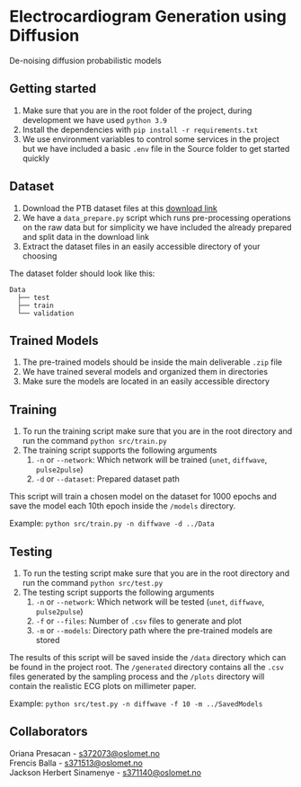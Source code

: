 # Electrocardiogram Generation using Diffusion
De-noising diffusion probabilistic models

## Getting started

1. Make sure that you are in the root folder of the project, during development we have used `python 3.9`
2. Install the dependencies with `pip install -r requirements.txt`
3. We use environment variables to control some services in the project but we have included a basic `.env` file in the Source folder to get started quickly

## Dataset

1. Download the PTB dataset files at this [download link](https://drive.google.com/file/d/1M_GrHURlpaGZoc5PLuxwAzCYAW7_RHVf/view?usp=sharing)
2. We have a `data_prepare.py` script which runs pre-processing operations on the raw data but for simplicity we have included the already prepared and split data in the download link
3. Extract the dataset files in an easily accessible directory of your choosing

The dataset folder should look like this:

    Data
      ├── test
      ├── train
      └── validation

## Trained Models

1. The pre-trained models should be inside the main deliverable `.zip` file
2. We have trained several models and organized them in directories
3. Make sure the models are located in an easily accessible directory

## Training

1. To run the training script make sure that you are in the root directory and run the command `python src/train.py`
2. The training script supports the following arguments
   1. `-n` or `--network`: Which network will be trained (`unet`, `diffwave`, `pulse2pulse`)
   2. `-d` or `--dataset`: Prepared dataset path

This script will train a chosen model on the dataset for 1000 epochs and save the model each 10th epoch inside the `/models` directory.

Example: `python src/train.py -n diffwave -d ../Data`

## Testing

1. To run the testing script make sure that you are in the root directory and run the command `python src/test.py`
2. The testing script supports the following arguments
   1. `-n` or `--network`: Which network will be tested (`unet`, `diffwave`, `pulse2pulse`)
   2. `-f` or `--files`: Number of `.csv` files to generate and plot
   3. `-m` or `--models`: Directory path where the pre-trained models are stored

The results of this script will be saved inside the `/data` directory which can be found in the project root. The `/generated` directory contains all the `.csv` files generated by the sampling process and the `/plots` directory will contain the realistic ECG plots on millimeter paper.

Example: `python src/test.py -n diffwave -f 10 -m ../SavedModels`

## Collaborators

Oriana Presacan - s372073@oslomet.no\
Frencis Balla - s371513@oslomet.no\
Jackson Herbert Sinamenye - s371140@oslomet.no
